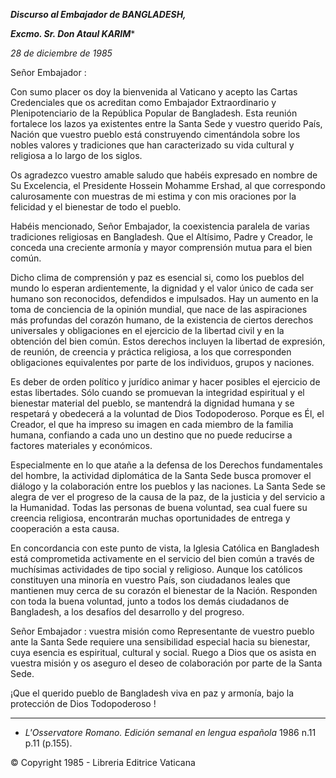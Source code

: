 ***Discurso al Embajador de BANGLADESH,***

***Excmo. Sr. Don Ataul KARIM****

*28 de diciembre de 1985*

Señor Embajador :

Con sumo placer os doy la bienvenida al Vaticano y acepto las Cartas Credenciales que os acreditan como Embajador Extraordinario y Plenipotenciario de la República Popular de Bangladesh. Esta reunión fortalece los lazos ya existentes entre la Santa Sede y vuestro querido País, Nación que vuestro pueblo está construyendo cimentándola sobre los nobles valores y tradiciones que han caracterizado su vida cultural y religiosa a lo largo de los siglos.

Os agradezco vuestro amable saludo que habéis expresado en nombre de Su Excelencia, el Presidente Hossein Mohamme Ershad, al que correspondo calurosamente con muestras de mi estima y con mis oraciones por la felicidad y el bienestar de todo el pueblo.

Habéis mencionado, Señor Embajador, la coexistencia paralela de varias tradiciones religiosas en Bangladesh. Que el Altísimo, Padre y Creador, le conceda una creciente armonía y mayor comprensión mutua para el bien común.

Dicho clima de comprensión y paz es esencial si, como los pueblos del mundo lo esperan ardientemente, la dignidad y el valor único de cada ser humano son reconocidos, defendidos e impulsados. Hay un aumento en la toma de conciencia de la opinión mundial, que nace de las aspiraciones más profundas del corazón humano, de la existencia de ciertos derechos universales y obligaciones en el ejercicio de la libertad civil y en la obtención del bien común. Estos derechos incluyen la libertad de expresión, de reunión, de creencia y práctica religiosa, a los que corresponden obligaciones equivalentes por parte de los individuos, grupos y naciones.

Es deber de orden político y jurídico animar y hacer posibles el ejercicio de estas libertades. Sólo cuando se promuevan la integridad espiritual y el bienestar material del pueblo, se mantendrá la dignidad humana y se respetará y obedecerá a la voluntad de Dios Todopoderoso. Porque es Él, el Creador, el que ha impreso su imagen en cada miembro de la familia humana, confiando a cada uno un destino que no puede reducirse a factores materiales y económicos.

Especialmente en lo que atañe a la defensa de los Derechos fundamentales del hombre, la actividad diplomática de la Santa Sede busca promover el diálogo y la colaboración entre los pueblos y las naciones. La Santa Sede se alegra de ver el progreso de la causa de la paz, de la justicia y del servicio a la Humanidad. Todas las personas de buena voluntad, sea cual fuere su creencia religiosa, encontrarán muchas oportunidades de entrega y cooperación a esta causa.

En concordancia con este punto de vista, la Iglesia Católica en Bangladesh está comprometida activamente en el servicio del bien común a través de muchísimas actividades de tipo social y religioso. Aunque los católicos constituyen una minoría en vuestro País, son ciudadanos leales que mantienen muy cerca de su corazón el bienestar de la Nación. Responden con toda la buena voluntad, junto a todos los demás ciudadanos de Bangladesh, a los desafíos del desarrollo y del progreso.

Señor Embajador : vuestra misión como Representante de vuestro pueblo ante la Santa Sede requiere una sensibilidad especial hacia su bienestar, cuya esencia es espiritual, cultural y social. Ruego a Dios que os asista en vuestra misión y os aseguro el deseo de colaboración por parte de la Santa Sede.

¡Que el querido pueblo de Bangladesh viva en paz y armonía, bajo la protección de Dios Todopoderoso !

* * *

* *L'Osservatore Romano. Edición semanal en lengua española* 1986 n.11 p.11 (p.155).

© Copyright 1985 - Libreria Editrice Vaticana